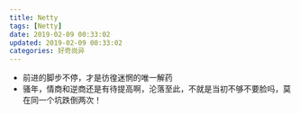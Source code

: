 ```yaml
---
title: Netty
tags: [Netty]
date: 2019-02-09 00:33:02
updated: 2019-02-09 00:33:02
categories: 好奇尚异
---
```


- 前进的脚步不停，才是彷徨迷惘的唯一解药
- 骚年，情商和逆商还是有待提高啊，沦落至此，不就是当初不够不要脸吗，莫在同一个坑跌倒两次！
